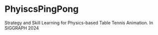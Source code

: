 # PhyiscsPingPong
Strategy and Skill Learning for Physics-based Table Tennis Animation. In SIGGRAPH 2024
